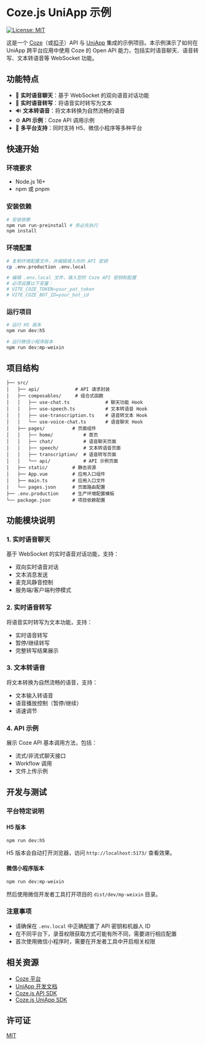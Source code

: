 # Coze.js UniApp 示例

[![License: MIT](https://img.shields.io/badge/License-MIT-yellow.svg)](https://opensource.org/licenses/MIT)

这是一个 [Coze](https://www.coze.com)（或[扣子](https://www.coze.cn)）API 与 [UniApp](https://uniapp.dcloud.net.cn/) 集成的示例项目。本示例演示了如何在 UniApp 跨平台应用中使用 Coze 的 Open API 能力，包括实时语音聊天、语音转写、文本转语音等 WebSocket 功能。

## 功能特点

- 🎤 **实时语音聊天**：基于 WebSocket 的双向语音对话功能
- 📝 **实时语音转写**：将语音实时转写为文本
- 🔊 **文本转语音**：将文本转换为自然流畅的语音
- ⚙️ **API 示例**：Coze API 调用示例
- 📱 **多平台支持**：同时支持 H5、微信小程序等多种平台

## 快速开始

### 环境要求

- Node.js 16+
- npm 或 pnpm

### 安装依赖

```bash
# 安装依赖
npm run run-preinstall # 务必先执行
npm install
```

### 环境配置

```bash
# 复制环境配置文件，并编辑填入你的 API 密钥
cp .env.production .env.local

# 编辑 .env.local 文件，填入您的 Coze API 密钥和配置
# 必须设置以下变量：
# VITE_COZE_TOKEN=your_pat_token
# VITE_COZE_BOT_ID=your_bot_id
```

### 运行项目

```bash
# 运行 H5 版本
npm run dev:h5

# 运行微信小程序版本
npm run dev:mp-weixin
```

## 项目结构

```
├── src/
│   ├── api/             # API 请求封装
│   ├── composables/     # 组合式函数
│   │   ├── use-chat.ts             # 聊天功能 Hook
│   │   ├── use-speech.ts           # 文本转语音 Hook
│   │   ├── use-transcription.ts    # 语音转文本 Hook
│   │   └── use-voice-chat.ts       # 语音聊天 Hook
│   ├── pages/          # 页面组件
│   │   ├── home/           # 首页
│   │   ├── chat/           # 语音聊天页面
│   │   ├── speech/         # 文本转语音页面
│   │   ├── transcription/  # 语音转写页面
│   │   └── api/            # API 示例页面
│   ├── static/         # 静态资源
│   ├── App.vue         # 应用入口组件
│   ├── main.ts         # 应用入口文件
│   └── pages.json      # 页面路由配置
├── .env.production     # 生产环境配置模板
└── package.json        # 项目依赖配置
```

## 功能模块说明

### 1. 实时语音聊天

基于 WebSocket 的实时语音对话功能，支持：

- 双向实时语音对话
- 文本消息发送
- 麦克风静音控制
- 服务端/客户端判停模式

### 2. 实时语音转写

将语音实时转写为文本功能，支持：

- 实时语音转写
- 暂停/继续转写
- 完整转写结果展示

### 3. 文本转语音

将文本转换为自然流畅的语音，支持：

- 文本输入转语音
- 语音播放控制（暂停/继续）
- 语速调节

### 4. API 示例

展示 Coze API 基本调用方法，包括：

- 流式/非流式聊天接口
- Workflow 调用
- 文件上传示例

## 开发与测试

### 平台特定说明

#### H5 版本

```bash
npm run dev:h5
```

H5 版本会自动打开浏览器，访问 `http://localhost:5173/` 查看效果。

#### 微信小程序版本

```bash
npm run dev:mp-weixin
```

然后使用微信开发者工具打开项目的 `dist/dev/mp-weixin` 目录。

### 注意事项

- 请确保在 `.env.local` 中正确配置了 API 密钥和机器人 ID
- 在不同平台下，录音权限获取方式可能有所不同，需要进行相应配置
- 首次使用微信小程序时，需要在开发者工具中开启相关权限

## 相关资源

- [Coze 平台](https://www.coze.cn)
- [UniApp 开发文档](https://uniapp.dcloud.net.cn/)
- [Coze.js API SDK](../../packages/coze-js/README.md)
- [Coze.js UniApp SDK](../../packages/coze-uniapp/README.md)

## 许可证

[MIT](../../LICENSE)
